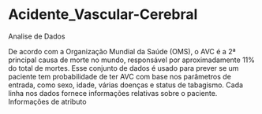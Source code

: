 # Acidente_Vascular-Cerebral
Analise de Dados

De acordo com a Organização Mundial da Saúde (OMS), o AVC é a 2ª principal causa de morte no mundo, responsável por aproximadamente 11% do total de mortes.
Esse conjunto de dados é usado para prever se um paciente tem probabilidade de ter AVC com base nos parâmetros de entrada, como sexo, idade, várias doenças e status de tabagismo. Cada linha nos dados fornece informações relativas sobre o paciente.
Informações de atributo

